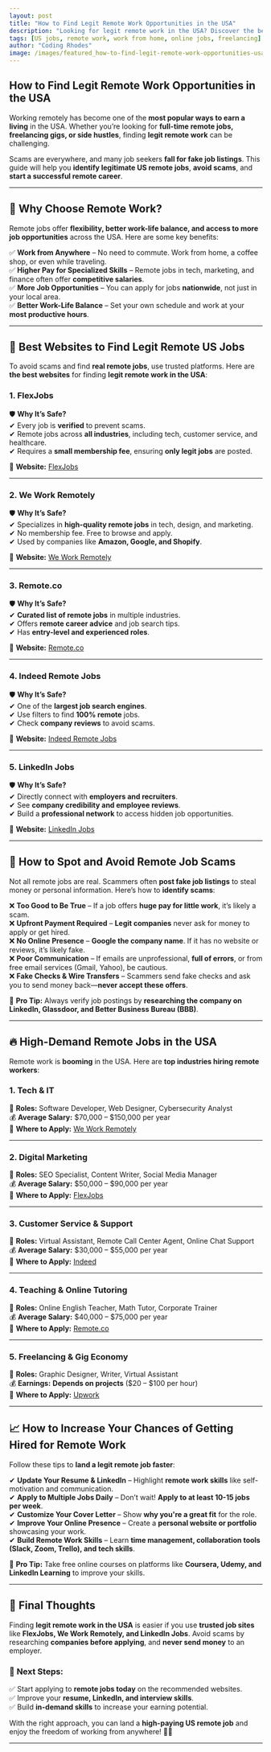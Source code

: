 ```yaml
---
layout: post
title: "How to Find Legit Remote Work Opportunities in the USA"
description: "Looking for legit remote work in the USA? Discover the best platforms, tips, and strategies to land high-paying US jobs from home."
tags: [US jobs, remote work, work from home, online jobs, freelancing]
author: "Coding Rhodes"
image: /images/featured_how-to-find-legit-remote-work-opportunities-usa.webp
---
```


## How to Find Legit Remote Work Opportunities in the USA  

Working remotely has become one of the **most popular ways to earn a living** in the USA. Whether you’re looking for **full-time remote jobs, freelancing gigs, or side hustles**, finding **legit remote work** can be challenging.  

Scams are everywhere, and many job seekers **fall for fake job listings**. This guide will help you **identify legitimate US remote jobs**, **avoid scams**, and **start a successful remote career**.  

---

## 📌 Why Choose Remote Work?  

Remote jobs offer **flexibility, better work-life balance, and access to more job opportunities** across the USA. Here are some key benefits:  

✅ **Work from Anywhere** – No need to commute. Work from home, a coffee shop, or even while traveling.  \
✅ **Higher Pay for Specialized Skills** – Remote jobs in tech, marketing, and finance often offer **competitive salaries**.  \
✅ **More Job Opportunities** – You can apply for jobs **nationwide**, not just in your local area.  \
✅ **Better Work-Life Balance** – Set your own schedule and work at your **most productive hours**.  

---

## 🚀 Best Websites to Find Legit Remote US Jobs  

To avoid scams and find **real remote jobs**, use trusted platforms. Here are **the best websites** for finding **legit remote work in the USA**:  

### **1. FlexJobs**  

🛡 **Why It’s Safe?**  
✔ Every job is **verified** to prevent scams.  \
✔ Remote jobs across **all industries**, including tech, customer service, and healthcare.  \
✔ Requires a **small membership fee**, ensuring **only legit jobs** are posted.  

📌 **Website:** [FlexJobs](https://www.flexjobs.com/)  

---

### **2. We Work Remotely**  

🛡 **Why It’s Safe?**  
✔ Specializes in **high-quality remote jobs** in tech, design, and marketing.  \
✔ No membership fee. Free to browse and apply.  \
✔ Used by companies like **Amazon, Google, and Shopify**.  

📌 **Website:** [We Work Remotely](https://weworkremotely.com/)  

---

### **3. Remote.co**  

🛡 **Why It’s Safe?**  
✔ **Curated list of remote jobs** in multiple industries.  \
✔ Offers **remote career advice** and job search tips.  \
✔ Has **entry-level and experienced roles**.  

📌 **Website:** [Remote.co](https://remote.co/)  

---

### **4. Indeed Remote Jobs**  

🛡 **Why It’s Safe?**  
✔ One of the **largest job search engines**.  \
✔ Use filters to find **100% remote** jobs.  \
✔ Check **company reviews** to avoid scams.  

📌 **Website:** [Indeed Remote Jobs](https://www.indeed.com/q-Remote-jobs.html)  

---

### **5. LinkedIn Jobs**  

🛡 **Why It’s Safe?**  
✔ Directly connect with **employers and recruiters**.  \
✔ See **company credibility and employee reviews**.  \
✔ Build a **professional network** to access hidden job opportunities.  

📌 **Website:** [LinkedIn Jobs](https://www.linkedin.com/jobs/)  

---

## 🛑 How to Spot and Avoid Remote Job Scams  

Not all remote jobs are real. Scammers often **post fake job listings** to steal money or personal information. Here’s how to **identify scams**:  

❌ **Too Good to Be True** – If a job offers **huge pay for little work**, it’s likely a scam.  \
❌ **Upfront Payment Required** – **Legit companies** never ask for money to apply or get hired.  \
❌ **No Online Presence** – **Google the company name**. If it has no website or reviews, it’s likely fake.  \
❌ **Poor Communication** – If emails are unprofessional, **full of errors**, or from free email services (Gmail, Yahoo), be cautious.  \
❌ **Fake Checks & Wire Transfers** – Scammers send fake checks and ask you to send money back—**never accept these offers**.  

🔹 **Pro Tip:** Always verify job postings by **researching the company on LinkedIn, Glassdoor, and Better Business Bureau (BBB)**.  

---

## 🔥 High-Demand Remote Jobs in the USA  

Remote work is **booming** in the USA. Here are **top industries hiring remote workers**:  

### **1. Tech & IT**  
💼 **Roles:** Software Developer, Web Designer, Cybersecurity Analyst  \
💰 **Average Salary:** $70,000 – $150,000 per year  \
📌 **Where to Apply:** [We Work Remotely](https://weworkremotely.com/)  

---

### **2. Digital Marketing**  
💼 **Roles:** SEO Specialist, Content Writer, Social Media Manager  \
💰 **Average Salary:** $50,000 – $90,000 per year  \
📌 **Where to Apply:** [FlexJobs](https://www.flexjobs.com/)  

---

### **3. Customer Service & Support**  
💼 **Roles:** Virtual Assistant, Remote Call Center Agent, Online Chat Support  \
💰 **Average Salary:** $30,000 – $55,000 per year  \
📌 **Where to Apply:** [Indeed](https://www.indeed.com/)  

---

### **4. Teaching & Online Tutoring**  
💼 **Roles:** Online English Teacher, Math Tutor, Corporate Trainer  \
💰 **Average Salary:** $40,000 – $75,000 per year  \
📌 **Where to Apply:** [Remote.co](https://remote.co/)  

---

### **5. Freelancing & Gig Economy**  
💼 **Roles:** Graphic Designer, Writer, Virtual Assistant  \
💰 **Earnings:** **Depends on projects** ($20 – $100 per hour)  \
📌 **Where to Apply:** [Upwork](https://www.upwork.com/)  

---

## 📈 How to Increase Your Chances of Getting Hired for Remote Work  

Follow these tips to **land a legit remote job faster**:  

✔ **Update Your Resume & LinkedIn** – Highlight **remote work skills** like self-motivation and communication.  \
✔ **Apply to Multiple Jobs Daily** – Don’t wait! **Apply to at least 10-15 jobs per week**.  \
✔ **Customize Your Cover Letter** – Show **why you're a great fit** for the role.  \
✔ **Improve Your Online Presence** – Create a **personal website or portfolio** showcasing your work.  \
✔ **Build Remote Work Skills** – Learn **time management, collaboration tools (Slack, Zoom, Trello), and tech skills**.  

🔹 **Pro Tip:** Take free online courses on platforms like **Coursera, Udemy, and LinkedIn Learning** to improve your skills.  

---

## 🎯 Final Thoughts  

Finding **legit remote work in the USA** is easier if you use **trusted job sites** like **FlexJobs, We Work Remotely, and LinkedIn Jobs**. Avoid scams by researching **companies before applying**, and **never send money** to an employer.  

### 📌 **Next Steps:**  
✅ Start applying to **remote jobs today** on the recommended websites.  \
✅ Improve your **resume, LinkedIn, and interview skills**.  \
✅ Build **in-demand skills** to increase your earning potential.  

With the right approach, you can land a **high-paying US remote job** and enjoy the freedom of working from anywhere! 🚀💼  

---
